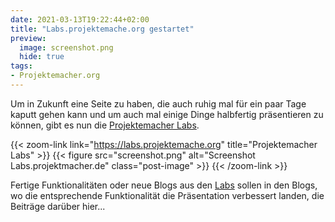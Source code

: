 ```yaml
---
date: 2021-03-13T19:22:44+02:00
title: "Labs.projektemache.org gestartet"
preview:
  image: screenshot.png
  hide: true
tags:
- Projektemacher.org
---
```


Um in Zukunft eine Seite zu haben, die auch ruhig mal für ein paar Tage kaputt gehen kann und um auch mal einige Dinge halbfertig präsentieren zu können, gibt es nun die [Projektemacher Labs](https://labs.projektemache.org).

<!--more-->

{{< zoom-link link="https://labs.projektemache.org" title="Projektemacher Labs" >}}
    {{< figure src="screenshot.png" alt="Screenshot Labs.projektmacher.de" class="post-image" >}}
{{< /zoom-link >}}

Fertige Funktionalitäten oder neue Blogs aus den [Labs](https://labs.projektemache.org) sollen in den Blogs, wo die entsprechende Funktionalität die Präsentation verbessert landen, die Beiträge darüber hier...
